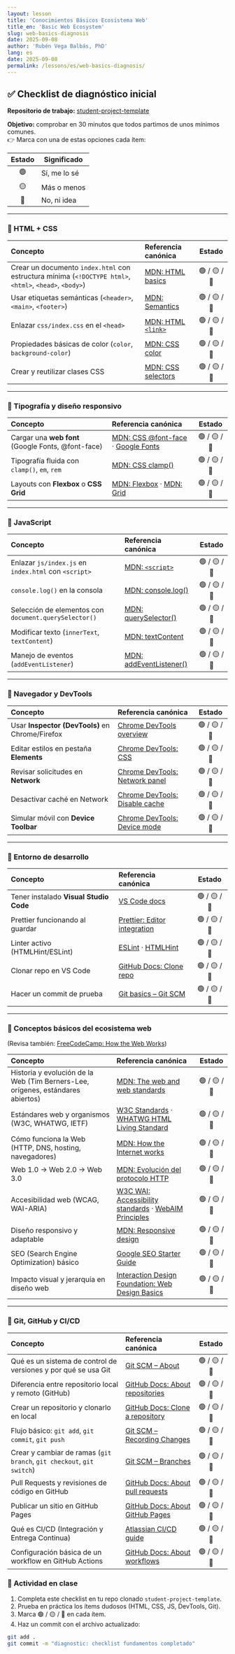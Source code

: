 ```yaml
---
layout: lesson
title: 'Conocimientos Básicos Ecosistema Web'
title_en: 'Basic Web Ecosystem'
slug: web-basics-diagnosis
date: 2025-09-08
author: 'Rubén Vega Balbás, PhD'
lang: es
date: 2025-09-08
permalink: /lessons/es/web-basics-diagnosis/
---
```


## ✅ Checklist de diagnóstico inicial

**Repositorio de trabajo:** [student-project-template](https://github.com/ruvebal/web-atelier-udit/tree/main/student-project-template)

**Objetivo:** comprobar en 30 minutos que todos partimos de unos mínimos comunes.  
👉 Marca con una de estas opciones cada ítem:

| Estado | Significado  |
| :----: | ------------ |
|   🟢   | Sí, me lo sé |
|   🟡   | Más o menos  |
|   🔴   | No, ni idea  |

---

### 🔹 HTML + CSS

| Concepto                                                                                                | Referencia canónica                                                                                         |    Estado    |
| :------------------------------------------------------------------------------------------------------ | :---------------------------------------------------------------------------------------------------------- | :----------: |
| Crear un documento `index.html` con estructura mínima (`<!DOCTYPE html>`, `<html>`, `<head>`, `<body>`) | [MDN: HTML basics](https://developer.mozilla.org/en-US/docs/Learn/Getting_started_with_the_web/HTML_basics) | 🟢 / 🟡 / 🔴 |
| Usar etiquetas semánticas (`<header>`, `<main>`, `<footer>`)                                            | [MDN: Semantics](https://developer.mozilla.org/en-US/docs/Glossary/Semantics#semantics_in_html)             | 🟢 / 🟡 / 🔴 |
| Enlazar `css/index.css` en el `<head>`                                                                  | [MDN: HTML `<link>`](https://developer.mozilla.org/en-US/docs/Web/HTML/Element/link)                        | 🟢 / 🟡 / 🔴 |
| Propiedades básicas de color (`color`, `background-color`)                                              | [MDN: CSS color](https://developer.mozilla.org/en-US/docs/Web/CSS/color)                                    | 🟢 / 🟡 / 🔴 |
| Crear y reutilizar clases CSS                                                                           | [MDN: CSS selectors](https://developer.mozilla.org/en-US/docs/Web/CSS/CSS_Selectors)                        | 🟢 / 🟡 / 🔴 |

---

### 🔹 Tipografía y diseño responsivo

| Concepto                                           | Referencia canónica                                                                                                                                                      |    Estado    |
| :------------------------------------------------- | :----------------------------------------------------------------------------------------------------------------------------------------------------------------------- | :----------: |
| Cargar una **web font** (Google Fonts, @font-face) | [MDN: CSS @font-face](https://developer.mozilla.org/en-US/docs/Web/CSS/@font-face) · [Google Fonts](https://fonts.google.com/)                                           | 🟢 / 🟡 / 🔴 |
| Tipografía fluida con `clamp()`, `em`, `rem`       | [MDN: CSS clamp()](https://developer.mozilla.org/en-US/docs/Web/CSS/clamp)                                                                                               | 🟢 / 🟡 / 🔴 |
| Layouts con **Flexbox** o **CSS Grid**             | [MDN: Flexbox](https://developer.mozilla.org/en-US/docs/Learn/CSS/CSS_layout/Flexbox) · [MDN: Grid](https://developer.mozilla.org/en-US/docs/Learn/CSS/CSS_layout/Grids) | 🟢 / 🟡 / 🔴 |

---

### 🔹 JavaScript

| Concepto                                              | Referencia canónica                                                                                      |    Estado    |
| :---------------------------------------------------- | :------------------------------------------------------------------------------------------------------- | :----------: |
| Enlazar `js/index.js` en `index.html` con `<script>`  | [MDN: `<script>`](https://developer.mozilla.org/en-US/docs/Web/HTML/Element/script)                      | 🟢 / 🟡 / 🔴 |
| `console.log()` en la consola                         | [MDN: console.log()](https://developer.mozilla.org/en-US/docs/Web/API/console/log)                       | 🟢 / 🟡 / 🔴 |
| Selección de elementos con `document.querySelector()` | [MDN: querySelector()](https://developer.mozilla.org/en-US/docs/Web/API/Document/querySelector)          | 🟢 / 🟡 / 🔴 |
| Modificar texto (`innerText`, `textContent`)          | [MDN: textContent](https://developer.mozilla.org/en-US/docs/Web/API/Node/textContent)                    | 🟢 / 🟡 / 🔴 |
| Manejo de eventos (`addEventListener`)                | [MDN: addEventListener()](https://developer.mozilla.org/en-US/docs/Web/API/EventTarget/addEventListener) | 🟢 / 🟡 / 🔴 |

---

### 🔹 Navegador y DevTools

| Concepto                                        | Referencia canónica                                                                                           |    Estado    |
| :---------------------------------------------- | :------------------------------------------------------------------------------------------------------------ | :----------: |
| Usar **Inspector (DevTools)** en Chrome/Firefox | [Chrome DevTools overview](https://developer.chrome.com/docs/devtools/)                                       | 🟢 / 🟡 / 🔴 |
| Editar estilos en pestaña **Elements**          | [Chrome DevTools: CSS](https://developer.chrome.com/docs/devtools/css/)                                       | 🟢 / 🟡 / 🔴 |
| Revisar solicitudes en **Network**              | [Chrome DevTools: Network panel](https://developer.chrome.com/docs/devtools/network/)                         | 🟢 / 🟡 / 🔴 |
| Desactivar caché en Network                     | [Chrome DevTools: Disable cache](https://developer.chrome.com/docs/devtools/network/reference/#disable-cache) | 🟢 / 🟡 / 🔴 |
| Simular móvil con **Device Toolbar**            | [Chrome DevTools: Device mode](https://developer.chrome.com/docs/devtools/device-mode/)                       | 🟢 / 🟡 / 🔴 |

---

### 🔹 Entorno de desarrollo

| Concepto                               | Referencia canónica                                                                                                        |    Estado    |
| :------------------------------------- | :------------------------------------------------------------------------------------------------------------------------- | :----------: |
| Tener instalado **Visual Studio Code** | [VS Code docs](https://code.visualstudio.com/docs)                                                                         | 🟢 / 🟡 / 🔴 |
| Prettier funcionando al guardar        | [Prettier: Editor integration](https://prettier.io/docs/en/editors.html)                                                   | 🟢 / 🟡 / 🔴 |
| Linter activo (HTMLHint/ESLint)        | [ESLint](https://eslint.org/docs/latest/use/getting-started) · [HTMLHint](https://github.com/htmlhint/HTMLHint#readme)     | 🟢 / 🟡 / 🔴 |
| Clonar repo en VS Code                 | [GitHub Docs: Clone repo](https://docs.github.com/en/repositories/creating-and-managing-repositories/cloning-a-repository) | 🟢 / 🟡 / 🔴 |
| Hacer un commit de prueba              | [Git basics – Git SCM](https://git-scm.com/book/en/v2/Git-Basics-Recording-Changes-to-the-Repository)                      | 🟢 / 🟡 / 🔴 |

---

### 🔹 Conceptos básicos del ecosistema web

(Revisa también: [FreeCodeCamp: How the Web Works](https://www.freecodecamp.org/news/how-the-web-works-a-primer-for-newcomers-to-web-development-or-anyone-really-b4584e63585c/))

| Concepto                                                                        | Referencia canónica                                                                                                                     |    Estado    |
| :------------------------------------------------------------------------------ | :-------------------------------------------------------------------------------------------------------------------------------------- | :----------: |
| Historia y evolución de la Web (Tim Berners-Lee, orígenes, estándares abiertos) | [MDN: The web and web standards](https://developer.mozilla.org/en-US/docs/Learn/Getting_started_with_the_web/The_web_and_web_standards) | 🟢 / 🟡 / 🔴 |
| Estándares web y organismos (W3C, WHATWG, IETF)                                 | [W3C Standards](https://www.w3.org/standards/) · [WHATWG HTML Living Standard](https://html.spec.whatwg.org/)                           | 🟢 / 🟡 / 🔴 |
| Cómo funciona la Web (HTTP, DNS, hosting, navegadores)                          | [MDN: How the Internet works](https://developer.mozilla.org/en-US/docs/Learn/Common_questions/Web_mechanics/How_does_the_Internet_work) | 🟢 / 🟡 / 🔴 |
| Web 1.0 → Web 2.0 → Web 3.0                                                     | [MDN: Evolución del protocolo HTTP](https://developer.mozilla.org/es/docs/Web/HTTP/Guides/Evolution_of_HTTP)                            | 🟢 / 🟡 / 🔴 |
| Accesibilidad web (WCAG, WAI-ARIA)                                              | [W3C WAI: Accessibility standards](https://www.w3.org/WAI/standards-guidelines/) · [WebAIM Principles](https://webaim.org/intro/)       | 🟢 / 🟡 / 🔴 |
| Diseño responsivo y adaptable                                                   | [MDN: Responsive design](https://developer.mozilla.org/en-US/docs/Learn/CSS/CSS_layout/Responsive_Design)                               | 🟢 / 🟡 / 🔴 |
| SEO (Search Engine Optimization) básico                                         | [Google SEO Starter Guide](https://developers.google.com/search/docs/fundamentals/seo-starter-guide)                                    | 🟢 / 🟡 / 🔴 |
| Impacto visual y jerarquía en diseño web                                        | [Interaction Design Foundation: Web Design Basics](https://www.interaction-design.org/literature/topics/web-design)                     | 🟢 / 🟡 / 🔴 |

---

### 🔹 Git, GitHub y CI/CD

| Concepto                                                              | Referencia canónica                                                                                                                                                                 |    Estado    |
| :-------------------------------------------------------------------- | :---------------------------------------------------------------------------------------------------------------------------------------------------------------------------------- | :----------: |
| Qué es un sistema de control de versiones y por qué se usa Git        | [Git SCM – About](https://git-scm.com/about)                                                                                                                                        | 🟢 / 🟡 / 🔴 |
| Diferencia entre repositorio local y remoto (GitHub)                  | [GitHub Docs: About repositories](https://docs.github.com/en/repositories/creating-and-managing-repositories/about-repositories)                                                    | 🟢 / 🟡 / 🔴 |
| Crear un repositorio y clonarlo en local                              | [GitHub Docs: Clone a repository](https://docs.github.com/en/repositories/creating-and-managing-repositories/cloning-a-repository)                                                  | 🟢 / 🟡 / 🔴 |
| Flujo básico: `git add`, `git commit`, `git push`                     | [Git SCM – Recording Changes](https://git-scm.com/book/en/v2/Git-Basics-Recording-Changes-to-the-Repository)                                                                        | 🟢 / 🟡 / 🔴 |
| Crear y cambiar de ramas (`git branch`, `git checkout`, `git switch`) | [Git SCM – Branches](https://git-scm.com/book/en/v2/Git-Branching-Branches-in-a-Nutshell)                                                                                           | 🟢 / 🟡 / 🔴 |
| Pull Requests y revisiones de código en GitHub                        | [GitHub Docs: About pull requests](https://docs.github.com/en/pull-requests/collaborating-with-pull-requests/proposing-changes-to-your-work-with-pull-requests/about-pull-requests) | 🟢 / 🟡 / 🔴 |
| Publicar un sitio en GitHub Pages                                     | [GitHub Docs: About GitHub Pages](https://docs.github.com/en/pages/getting-started-with-github-pages/about-github-pages)                                                            | 🟢 / 🟡 / 🔴 |
| Qué es CI/CD (Integración y Entrega Continua)                         | [Atlassian CI/CD guide](https://www.atlassian.com/continuous-delivery/ci-vs-ci-vs-cd)                                                                                               | 🟢 / 🟡 / 🔴 |
| Configuración básica de un workflow en GitHub Actions                 | [GitHub Docs: About workflows](https://docs.github.com/en/actions/using-workflows/about-workflows)                                                                                  | 🟢 / 🟡 / 🔴 |

### 🧪 Actividad en clase

1. Completa este checklist en tu repo clonado `student-project-template`.
2. Prueba en práctica los ítems dudosos (HTML, CSS, JS, DevTools, Git).
3. Marca 🟢 / 🟡 / 🔴 en cada ítem.
4. Haz un commit con el archivo actualizado:

```bash
git add .
git commit -m "diagnostic: checklist fundamentos completado"
```
